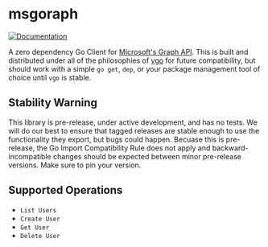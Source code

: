 # msgoraph

[![Documentation](https://godoc.org/github.com/mhoc/msgoraph?status.svg)](http://godoc.org/github.com/mhoc/msgoraph)

A zero dependency Go Client for [Microsoft's Graph API](https://developer.microsoft.com/en-us/graph/docs/concepts/overview). This is built and distributed under all of the philosophies of [vgo](https://research.swtch.com/vgo) for future compatibility, but should work with a simple `go get`, `dep`, or your package management tool of choice until `vgo` is stable. 

## Stability Warning

This library is pre-release, under active development, and has no tests. We will do our best to ensure that tagged releases are stable enough to use the functionality they export, but bugs could happen. Becuase this is pre-release, the Go Import Compatibility Rule does not apply and backward-incompatible changes should be expected between minor pre-release versions. Make sure to pin your version.

## Supported Operations

- `List Users`
- `Create User`
- `Get User`
- `Delete User`

